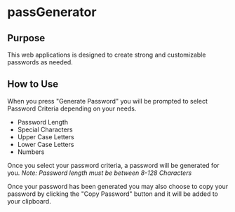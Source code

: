 # passGenerator

## Purpose

This web applications is designed to create strong and customizable passwords as needed.

## How to Use

When you press "Generate Password" you will be prompted to select Password Criteria depending on your needs.
- Password Length
- Special Characters
- Upper Case Letters
- Lower Case Letters
- Numbers

Once you select your password criteria, a password will be generated for you.
*Note: Password length must be between 8-128 Characters*

Once your password has been generated you may also choose to copy your password by clicking the "Copy Password" button and it will be added to your clipboard.

